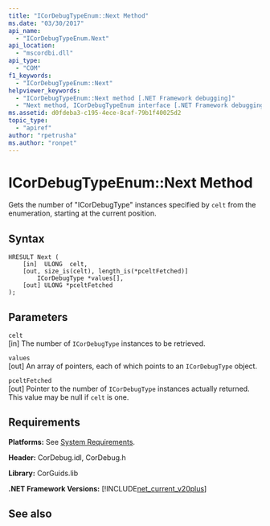 ```yaml
---
title: "ICorDebugTypeEnum::Next Method"
ms.date: "03/30/2017"
api_name: 
  - "ICorDebugTypeEnum.Next"
api_location: 
  - "mscordbi.dll"
api_type: 
  - "COM"
f1_keywords: 
  - "ICorDebugTypeEnum::Next"
helpviewer_keywords: 
  - "ICorDebugTypeEnum::Next method [.NET Framework debugging]"
  - "Next method, ICorDebugTypeEnum interface [.NET Framework debugging]"
ms.assetid: d0fdeba3-c195-4ece-8caf-79b1f40025d2
topic_type: 
  - "apiref"
author: "rpetrusha"
ms.author: "ronpet"
---
```

# ICorDebugTypeEnum::Next Method
Gets the number of "ICorDebugType" instances specified by `celt` from the enumeration, starting at the current position.  
  
## Syntax  
  
```  
HRESULT Next (  
    [in]  ULONG  celt,  
    [out, size_is(celt), length_is(*pceltFetched)]  
        ICorDebugType *values[],  
    [out] ULONG *pceltFetched  
);  
```  
  
## Parameters  
 `celt`  
 [in] The number of `ICorDebugType` instances to be retrieved.  
  
 `values`  
 [out] An array of pointers, each of which points to an `ICorDebugType` object.  
  
 `pceltFetched`  
 [out] Pointer to the number of `ICorDebugType` instances actually returned. This value may be null if `celt` is one.  
  
## Requirements  
 **Platforms:** See [System Requirements](../../../../docs/framework/get-started/system-requirements.md).  
  
 **Header:** CorDebug.idl, CorDebug.h  
  
 **Library:** CorGuids.lib  
  
 **.NET Framework Versions:** [!INCLUDE[net_current_v20plus](../../../../includes/net-current-v20plus-md.md)]  
  
## See also

